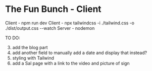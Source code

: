 # The Fun Bunch - Client

Client - npm run dev
Client - npx tailwindcss -i ./tailwind.css -o ./dist/output.css --watch
Server - nodemon

TO DO:

3) add the blog part
4) add another field to manually add a date and display that instead?
5) styling with Tailwind
6) add a Sal page with a link to the video and picture of sign